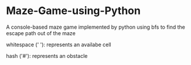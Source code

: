 # Maze-Game-using-Python
A console-based maze game implemented by python using bfs to find the escape path out of the maze

whitespace (' '): represents an availabe cell

hash ('#'): represents an obstacle

